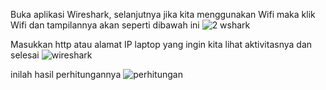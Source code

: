 Buka aplikasi Wireshark, selanjutnya jika kita menggunakan Wifi maka klik Wifi dan tampilannya akan seperti dibawah ini
![2 wshark](https://github.com/mhmdIvan/Wireshark-Jarkom-Muhammad-Ivan/assets/126401161/168d91da-cb5b-49bd-add6-afd7252a1d98)

Masukkan http atau alamat IP laptop yang ingin kita lihat aktivitasnya dan selesai
![wireshark](https://github.com/mhmdIvan/Wireshark-Jarkom-Muhammad-Ivan/assets/126401161/957e357b-71ce-48f7-a595-902083708d2b)

inilah hasil perhitungannya
![perhitungan](https://github.com/mhmdIvan/Wireshark-Jarkom-Muhammad-Ivan/assets/126401161/4879fb50-f862-4297-8eec-a98559ebae20)
